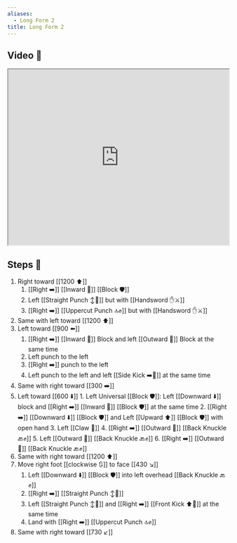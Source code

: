 ```yaml
---
aliases:
  - Long Form 2
title: Long Form 2
---
```


## Video 🎥

<iframe src="https://www.youtube.com/embed/SBhjuXb7gog" width="100%" height="400"></iframe>

## Steps 👣

1. Right toward [[1200 ⬆️]]
	1. [[Right ➡️]] [[Inward 🔽]] [[Block 🛡️]]
	2. Left [[Straight Punch ↕️👊]] but with [[Handsword ✋⚔️]]
	3. [[Right ➡️]] [[Uppercut Punch 🔝✊]] but with [[Handsword ✋⚔️]]
2. Same with left toward [[1200 ⬆️]]
3. Left toward [[900 ⬅️]]
	1. [[Right ➡️]] [[Inward 🔽]] Block and left [[Outward 🔼]] Block at the same time
	2. Left punch to the left
	3. [[Right ➡️]] punch to the left
	4. Left punch to the left and left [[Side Kick ➡️🦵]] at the same time
4. Same with right toward [[300 ➡️]]
5. Left toward [[600 ⬇️]]
	   1. Left Universal [[Block 🛡️]]: Left [[Downward ⬇️]] block and [[Right ➡️]] [[Inward 🔽]] [[Block 🛡️]] at the same time
	2. [[Right ➡️]] [[Downward ⬇️]] [[Block 🛡️]] and Left [[Upward ⬆️]] [[Block 🛡️]] with open hand
	3. Left [[Claw 🐯]]
	4. [[Right ➡️]] [[Outward 🔼]] [[Back Knuckle 🔙✊]]
	5. Left [[Outward 🔼]] [[Back Knuckle 🔙✊]]
	6. [[Right ➡️]] [[Outward 🔼]] [[Back Knuckle 🔙✊]]
6. Same with right toward [[1200 ⬆️]]
7. Move right foot [[clockwise 🔃]] to face [[430 ↘️]]
	1. Left [[Downward ⬇️]] [[Block 🛡️]] into left overhead [[Back Knuckle 🔙✊]]
	2. [[Right ➡️]] [[Straight Punch ↕️👊]]
	3. Left [[Straight Punch ↕️👊]] and [[Right ➡️]] [[Front Kick ⬆️🦵]] at the same time
	4. Land with [[Right ➡️]] [[Uppercut Punch 🔝✊]]
8. Same with right toward [[730 ↙️]]
